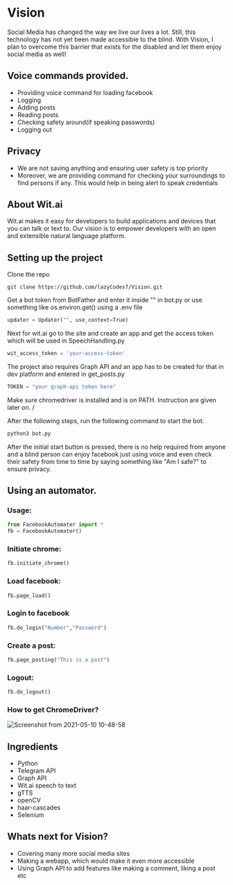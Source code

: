 # Vision
Social Media has changed the way we live our lives a lot. Still, this technology has not yet been made accessible to the blind. With Vision, I plan to overcome this barrier that exists for the disabled and let them enjoy social media as well!

## Voice commands provided.
- Providing voice command for loading facebook
- Logging
- Adding posts 
- Reading posts 
- Checking safety around(if speaking passwords)
- Logging out 

## Privacy
- We are not saving anything and ensuring user safety is top priority
- Moreover, we are providing command for checking your surroundings to find persons if any. This would help in being alert to speak credentials

## About Wit.ai
Wit.ai makes it easy for developers to build applications and devices that you can talk or text to. Our vision is to empower developers with an open and extensible natural language platform. 

## Setting up the project
Clone the repo
```
git clone https://github.com/lazyCodes7/Vision.git
```
Get a bot token from BotFather and enter it inside "" in bot.py or use something like os.environ.get() using a .env file
```python
updater = Updater("", use_context=True)
```
Next for wit.ai go to the site and create an app and get the access token which will be used in SpeechHandling.py
```python
wit_access_token = 'your-access-token'
```
The project also requires Graph API and an app has to be created for that in dev platform and entered in get_posts.py
```python
TOKEN = "your graph-api token here"
```
Make sure chromedriver is installed and is on PATH. Instruction are given later on. /

After the following steps, run the following command to start the bot.

```python
python3 bot.py
```
After the initial start button is pressed, there is no help required from anyone and a blind person can enjoy facebook just using voice and even check their safety from time to time by saying something like "Am I safe?" to ensure privacy. 

## Using an automator.
### Usage:
```python
from FacebookAutomater import *
fb = FacebookAutomater()
```
### Initiate chrome:
```python
fb.initiate_chrome()
```

### Load facebook:
```python
fb.page_load()
```
### Login to facebook

```python
fb.do_login("Number","Password")
```

### Create a post:
```python
fb.page_posting("This is a post")
```

### Logout:
```python
fb.do_logout()
```
### How to get ChromeDriver?
![Screenshot from 2021-05-10 10-48-58](https://user-images.githubusercontent.com/53506835/117609318-6c3e9080-b17d-11eb-81e7-d468057e4119.png)

## Ingredients
- Python
- Telegram API
- Graph API
- Wit.ai speech to text
- gTTS
- openCV
- haar-cascades
- Selenium
## Whats next for Vision?
- Covering many more social media sites
- Making a webapp, which would make it even more accessible
- Using Graph API to add features like making a comment, liking a post etc

